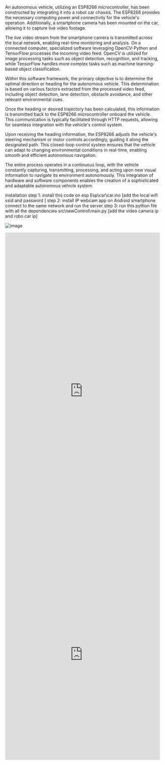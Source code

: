An autonomous vehicle, utilizing an ESP8266 microcontroller, has been constructed by integrating it into a robot car chassis. The ESP8266 provides the necessary computing power and connectivity for the vehicle's operation. Additionally, a smartphone camera has been mounted on the car, allowing it to capture live video footage.

The live video stream from the smartphone camera is transmitted across the local network, enabling real-time monitoring and analysis. On a connected computer, specialized software leveraging OpenCV-Python and TensorFlow processes the incoming video feed. OpenCV is utilized for image processing tasks such as object detection, recognition, and tracking, while TensorFlow handles more complex tasks such as machine learning-based object classification.

Within this software framework, the primary objective is to determine the optimal direction or heading for the autonomous vehicle. This determination is based on various factors extracted from the processed video feed, including object detection, lane detection, obstacle avoidance, and other relevant environmental cues.

Once the heading or desired trajectory has been calculated, this information is transmitted back to the ESP8266 microcontroller onboard the vehicle. This communication is typically facilitated through HTTP requests, allowing for seamless integration with the vehicle's control system.

Upon receiving the heading information, the ESP8266 adjusts the vehicle's steering mechanism or motor controls accordingly, guiding it along the designated path. This closed-loop control system ensures that the vehicle can adapt to changing environmental conditions in real-time, enabling smooth and efficient autonomous navigation.

The entire process operates in a continuous loop, with the vehicle constantly capturing, transmitting, processing, and acting upon new visual information to navigate its environment autonomously. This integration of hardware and software components enables the creation of a sophisticated and adaptable autonomous vehicle system.



installation 
step 1: install this code on esp Esp\car\car.ino [add the local wifi ssid and password ]
step 2: install IP webcam app on Android smartphone connect to the same network and run the server 
step 3: run this python file with all the dependencies src\newControl\main.py [add the video camera ip and robo car ip]

![image](https://github.com/pavanb0/AnnCar/assets/96296445/3368ead0-8c6c-42ea-88ee-a8d9380ee403)

<iframe src="https://www.linkedin.com/embed/feed/update/urn:li:share:7193536565569040384" height="1027" width="504" frameborder="0" allowfullscreen="" title="Embedded post"></iframe>
<iframe src="https://www.linkedin.com/embed/feed/update/urn:li:ugcPost:7193537743665172480" height="686" width="504" frameborder="0" allowfullscreen="" title="Embedded post"></iframe>
